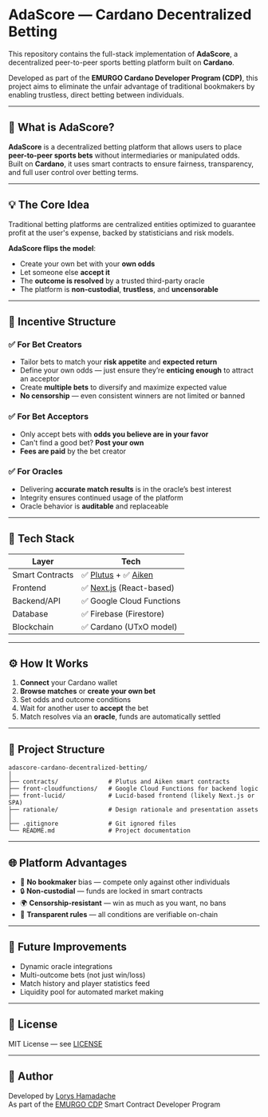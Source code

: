 # AdaScore — Cardano Decentralized Betting

This repository contains the full-stack implementation of **AdaScore**, a decentralized peer-to-peer sports betting platform built on **Cardano**.

Developed as part of the **EMURGO Cardano Developer Program (CDP)**, this project aims to eliminate the unfair advantage of traditional bookmakers by enabling trustless, direct betting between individuals.

---

## 🎯 What is AdaScore?

**AdaScore** is a decentralized betting platform that allows users to place **peer-to-peer sports bets** without intermediaries or manipulated odds.  
Built on **Cardano**, it uses smart contracts to ensure fairness, transparency, and full user control over betting terms.

---

## 💡 The Core Idea

Traditional betting platforms are centralized entities optimized to guarantee profit at the user's expense, backed by statisticians and risk models.

**AdaScore flips the model**:

- Create your own bet with your **own odds**
- Let someone else **accept it**
- The **outcome is resolved** by a trusted third-party oracle
- The platform is **non-custodial**, **trustless**, and **uncensorable**

---

## 🔐 Incentive Structure

### ✅ For Bet Creators

- Tailor bets to match your **risk appetite** and **expected return**
- Define your own odds — just ensure they’re **enticing enough** to attract an acceptor
- Create **multiple bets** to diversify and maximize expected value
- **No censorship** — even consistent winners are not limited or banned

### ✅ For Bet Acceptors

- Only accept bets with **odds you believe are in your favor**
- Can't find a good bet? **Post your own**
- **Fees are paid** by the bet creator

### ✅ For Oracles

- Delivering **accurate match results** is in the oracle’s best interest
- Integrity ensures continued usage of the platform
- Oracle behavior is **auditable** and replaceable

---

## 🧱 Tech Stack

| Layer        | Tech                            |
|--------------|----------------------------------|
| Smart Contracts | ✅ [Plutus](https://github.com/input-output-hk/plutus) + ✅ [Aiken](https://aiken-lang.org) |
| Frontend     | ✅ [Next.js](https://nextjs.org/) (React-based)          |
| Backend/API  | ✅ Google Cloud Functions          |
| Database     | ✅ Firebase (Firestore)           |
| Blockchain   | ✅ Cardano (UTxO model)            |

---

## ⚙️ How It Works

1. **Connect** your Cardano wallet
2. **Browse matches** or **create your own bet**
3. Set odds and outcome conditions
4. Wait for another user to **accept** the bet
5. Match resolves via an **oracle**, funds are automatically settled

---

## 📁 Project Structure

```
adascore-cardano-decentralized-betting/
│
├── contracts/              # Plutus and Aiken smart contracts
├── front-cloudfunctions/   # Google Cloud Functions for backend logic
├── front-lucid/            # Lucid-based frontend (likely Next.js or SPA)
├── rationale/              # Design rationale and presentation assets
│
├── .gitignore              # Git ignored files
└── README.md               # Project documentation
```

---

## 🌐 Platform Advantages

- 🧠 **No bookmaker** bias — compete only against other individuals
- 🔒 **Non-custodial** — funds are locked in smart contracts
- 🌍 **Censorship-resistant** — win as much as you want, no bans
- 🧾 **Transparent rules** — all conditions are verifiable on-chain

---

## 🧠 Future Improvements

- Dynamic oracle integrations
- Multi-outcome bets (not just win/loss)
- Match history and player statistics feed
- Liquidity pool for automated market making

---

## 📄 License

MIT License — see [LICENSE](./LICENSE)

---

## 👤 Author

Developed by [Lorys Hamadache](https://github.com/LorysHamadache)  
As part of the [EMURGO CDP](https://education.emurgo.io/) Smart Contract Developer Program
